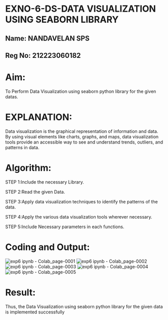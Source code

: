 # EXNO-6-DS-DATA VISUALIZATION USING SEABORN LIBRARY

## Name: NANDAVELAN SPS
## Reg No: 212223060182

# Aim:
  To Perform Data Visualization using seaborn python library for the given datas.

# EXPLANATION:
Data visualization is the graphical representation of information and data. By using visual elements like charts, graphs, and maps, data visualization tools provide an accessible way to see and understand trends, outliers, and patterns in data.

# Algorithm:
STEP 1:Include the necessary Library.

STEP 2:Read the given Data.

STEP 3:Apply data visualization techniques to identify the patterns of the data.

STEP 4:Apply the various data visualization tools wherever necessary.

STEP 5:Include Necessary parameters in each functions.

# Coding and Output:
![exp6 ipynb - Colab_page-0001](https://github.com/user-attachments/assets/15f25ef6-72bf-4ce0-bed2-9929710387f4)
![exp6 ipynb - Colab_page-0002](https://github.com/user-attachments/assets/3f8fc302-2963-4b81-80b5-128771afac10)
![exp6 ipynb - Colab_page-0003](https://github.com/user-attachments/assets/05f37595-7661-4891-b04f-1d5b85a58504)
![exp6 ipynb - Colab_page-0004](https://github.com/user-attachments/assets/88872c6c-8279-4a7a-8488-7f4f7011db7a)
![exp6 ipynb - Colab_page-0005](https://github.com/user-attachments/assets/2de740e5-135d-4b15-85b6-a67abb541ed4)



# Result:
Thus, the Data Visualization using seaborn python library for the given data is implemented successfully

